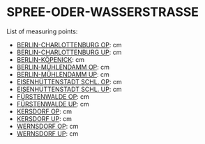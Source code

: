 # SPREE-ODER-WASSERSTRASSE

List of measuring points:

* [BERLIN-CHARLOTTENBURG OP](./BERLIN-CHARLOTTENBURG-OP): <Value topic="rivers/pegel-online/SOW/BERLIN-CHARLOTTENBURG-OP/measurementValue"/> cm
* [BERLIN-CHARLOTTENBURG UP](./BERLIN-CHARLOTTENBURG-UP): <Value topic="rivers/pegel-online/SOW/BERLIN-CHARLOTTENBURG-UP/measurementValue"/> cm
* [BERLIN-KÖPENICK](./BERLIN-KOEPENICK): <Value topic="rivers/pegel-online/SOW/BERLIN-KOEPENICK/measurementValue"/> cm
* [BERLIN-MÜHLENDAMM OP](./BERLIN-MUEHLENDAMM-OP): <Value topic="rivers/pegel-online/SOW/BERLIN-MUEHLENDAMM-OP/measurementValue"/> cm
* [BERLIN-MÜHLENDAMM UP](./BERLIN-MUEHLENDAMM-UP): <Value topic="rivers/pegel-online/SOW/BERLIN-MUEHLENDAMM-UP/measurementValue"/> cm
* [EISENHÜTTENSTADT SCHL. OP](./EISENHUETTENSTADT-SCHL.-OP): <Value topic="rivers/pegel-online/SOW/EISENHUETTENSTADT-SCHL.-OP/measurementValue"/> cm
* [EISENHÜTTENSTADT SCHL. UP](./EISENHUETTENSTADT-SCHL.-UP): <Value topic="rivers/pegel-online/SOW/EISENHUETTENSTADT-SCHL.-UP/measurementValue"/> cm
* [FÜRSTENWALDE OP](./FUERSTENWALDE-OP): <Value topic="rivers/pegel-online/SOW/FUERSTENWALDE-OP/measurementValue"/> cm
* [FÜRSTENWALDE UP](./FUERSTENWALDE-UP): <Value topic="rivers/pegel-online/SOW/FUERSTENWALDE-UP/measurementValue"/> cm
* [KERSDORF OP](./KERSDORF-OP): <Value topic="rivers/pegel-online/SOW/KERSDORF-OP/measurementValue"/> cm
* [KERSDORF UP](./KERSDORF-UP): <Value topic="rivers/pegel-online/SOW/KERSDORF-UP/measurementValue"/> cm
* [WERNSDORF OP](./WERNSDORF-OP): <Value topic="rivers/pegel-online/SOW/WERNSDORF-OP/measurementValue"/> cm
* [WERNSDORF UP](./WERNSDORF-UP): <Value topic="rivers/pegel-online/SOW/WERNSDORF-UP/measurementValue"/> cm
